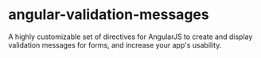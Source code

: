 angular-validation-messages
===========================

A highly customizable set of directives for AngularJS to create and display validation messages for forms, and increase your app's usability.
